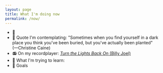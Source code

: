 ```yaml
---
layout: page
title: What I'm doing now
permalink: /now/
---
```

<ul>
<li>📆 <span id="dailyEvent"></span></li>
<li>📝 Quote I'm contemplating: "Sometimes when you find yourself in a dark place you think you've been buried, but you've actually been planted" (—Christine Caine)</li>
<li>📻 On my recordplayer: <a href="https://youtu.be/UOf6CMbHPuA?si=rd4JhAFLgUZxNWlm" target="_blank"><i>Turn the Lights Back On</i> (Billy Joel)</a></li>
<li>🌱 What I'm trying to learn:</li>
<li>🎯 Goals</li>
</ul>

<script>
  const dailyEvents = {{ site.data.daily_events | jsonify }};

  function displayDailyEvent() {
    // Create a formatter for Pacific Time
    const pacificFormatter = new Intl.DateTimeFormat('en-US', {
      timeZone: 'America/Los_Angeles',
      month: '2-digit',
      day: '2-digit'
    });

    // Get the current date in Pacific Time
    const pacificNow = new Date().toLocaleString('en-US', { timeZone: 'America/Los_Angeles' });
    const pacificDate = new Date(pacificNow);
    
    // Format the date as MM-DD
    const todayDate = pacificFormatter.format(pacificDate).replace('/', '-');

    const todayEvent = dailyEvents.find(e => e.date === todayDate);

    const eventDiv = document.getElementById('dailyEvent');
    if (eventDiv) {
      if (todayEvent) {
        eventDiv.innerHTML = `${todayEvent.event}`;
      } else {
        eventDiv.innerHTML = ''; // Clear the div if there's no event today
      }
    } else {
      console.warn("Element with id 'dailyEvent' not found in the DOM");
    }

    // For debugging: display Pacific Time and formatted date
    console.log('Current Pacific Time:', pacificDate.toLocaleString('en-US', { timeZone: 'America/Los_Angeles' }));
    console.log('Formatted date for event lookup:', todayDate);
  }

  // Ensure the DOM is fully loaded before running the script
  if (document.readyState === 'loading') {
    document.addEventListener('DOMContentLoaded', displayDailyEvent);
  } else {
    displayDailyEvent();
  }
</script>